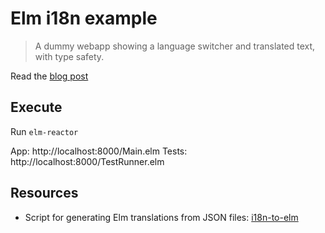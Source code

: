 # Elm i18n example

> A dummy webapp showing a language switcher and translated text, with type safety.

Read the [blog post](http://gizra.com/content/elm-i18n-type-safety)

## Execute

Run `elm-reactor`

App: http://localhost:8000/Main.elm
Tests: http://localhost:8000/TestRunner.elm

## Resources

- Script for generating Elm translations from JSON files:
  [i18n-to-elm](https://github.com/dragonwasrobot/i18n-to-elm)
